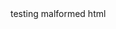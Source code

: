 <html>
  <head>
    <title>
      este é o título
    </title>
  </head>
</html>
testing malformed html
